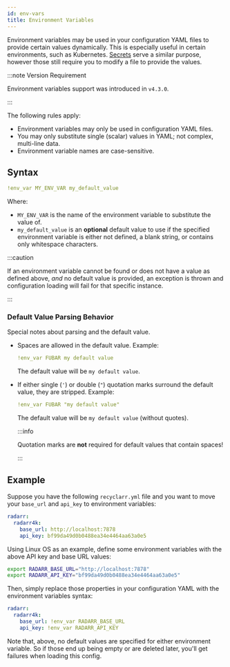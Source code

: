 ```yaml
---
id: env-vars
title: Environment Variables
---
```


Environment variables may be used in your configuration YAML files to provide certain values
dynamically. This is especially useful in certain environments, such as Kubernetes. [Secrets] serve
a similar purpose, however those still require you to modify a file to provide the values.

[Secrets]: ./secrets-reference.md

:::note Version Requirement

Environment variables support was introduced in `v4.3.0`.

:::

The following rules apply:

- Environment variables may only be used in configuration YAML files.
- You may only substitute single (scalar) values in YAML; not complex, multi-line data.
- Environment variable names are case-sensitive.

## Syntax

```yml
!env_var MY_ENV_VAR my_default_value
```

Where:

- `MY_ENV_VAR` is the name of the environment variable to substitute the value of.
- `my_default_value` is an **optional** default value to use if the specified environment variable
  is either not defined, a blank string, or contains only whitespace characters.

:::caution

If an environment variable cannot be found or does not have a value as defined above, *and* no
default value is provided, an exception is thrown and configuration loading will fail for that
specific instance.

:::

### Default Value Parsing Behavior

Special notes about parsing and the default value.

- Spaces are allowed in the default value. Example:

  ```yml
  !env_var FUBAR my default value
  ```

  The default value will be `my default value`.

- If either single (`'`) or double (`"`) quotation marks surround the default value, they are
  stripped. Example:

  ```yml
  !env_var FUBAR "my default value"
  ```

  The default value will be `my default value` (without quotes).

  :::info

  Quotation marks are **not** required for default values that contain spaces!

  :::

## Example

Suppose you have the following `recyclarr.yml` file and you want to move your `base_url` and
`api_key` to environment variables:

```yml
radarr:
  radarr4k:
    base_url: http://localhost:7878
    api_key: bf99da49d0b0488ea34e4464aa63a0e5
```

Using Linux OS as an example, define some environment variables with the above API key and base URL
values:

```bash
export RADARR_BASE_URL="http://localhost:7878"
export RADARR_API_KEY="bf99da49d0b0488ea34e4464aa63a0e5"
```

Then, simply replace those properties in your configuration YAML with the environment variables
syntax:

```yml
radarr:
  radarr4k:
    base_url: !env_var RADARR_BASE_URL
    api_key: !env_var RADARR_API_KEY
```

Note that, above, no default values are specified for either environment variable. So if those end
up being empty or are deleted later, you'll get failures when loading this config.
